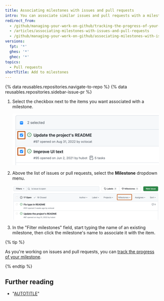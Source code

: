```yaml
---
title: Associating milestones with issues and pull requests
intro: You can associate similar issues and pull requests with a milestone to better track their progress.
redirect_from:
  - /github/managing-your-work-on-github/tracking-the-progress-of-your-work-with-milestones/associating-milestones-with-issues-and-pull-requests
  - /articles/associating-milestones-with-issues-and-pull-requests
  - /github/managing-your-work-on-github/associating-milestones-with-issues-and-pull-requests
versions:
  fpt: '*'
  ghes: '*'
  ghec: '*'
topics:
  - Pull requests
shortTitle: Add to milestones
---
```

{% data reusables.repositories.navigate-to-repo %}
{% data reusables.repositories.sidebar-issue-pr %}
1. Select the checkbox next to the items you want associated with a milestone.

   ![Screenshot of the first two items in a list of issues. To the left of each issue, a checkbox is checked and outlined in dark orange.](/assets/images/help/issues/issues-assign-checkbox.png)
1. Above the list of issues or pull requests, select the **Milestone** dropdown menu.

   ![Screenshot of the list of issues for a repository. In the header above the list, a dropdown menu, labeled "Milestones," is outlined in dark orange.](/assets/images/help/issues/issues-assigning-milestone-dropdown.png)
1. In the "Filter milestones" field, start typing the name of an existing milestone, then click the milestone's name to associate it with the item.

{% tip %}

As you're working on issues and pull requests, you can [track the progress of your milestone](/issues/using-labels-and-milestones-to-track-work/viewing-your-milestones-progress).

{% endtip %}

## Further reading

- "[AUTOTITLE](/issues/using-labels-and-milestones-to-track-work/filtering-issues-and-pull-requests-by-milestone)"
